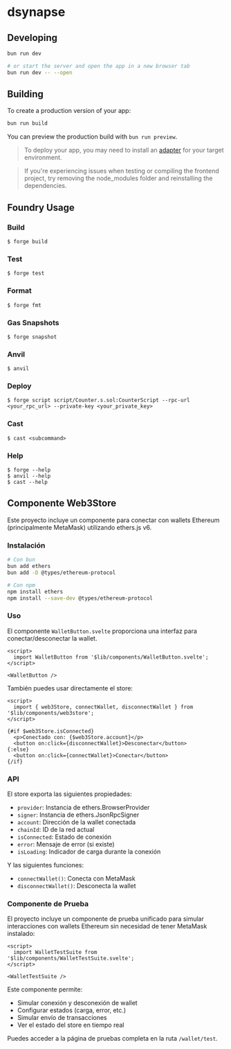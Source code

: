 # dsynapse


## Developing

```bash
bun run dev

# or start the server and open the app in a new browser tab
bun run dev -- --open
```

## Building

To create a production version of your app:

```bash
bun run build
```

You can preview the production build with `bun run preview`.

> To deploy your app, you may need to install an [adapter](https://svelte.dev/docs/kit/adapters) for your target environment.

> If you're experiencing issues when testing or compiling the frontend project, try removing the node_modules folder and reinstalling the dependencies.

## Foundry Usage

### Build

```shell
$ forge build
```

### Test

```shell
$ forge test
```

### Format

```shell
$ forge fmt
```

### Gas Snapshots

```shell
$ forge snapshot
```

### Anvil

```shell
$ anvil
```

### Deploy

```shell
$ forge script script/Counter.s.sol:CounterScript --rpc-url <your_rpc_url> --private-key <your_private_key>
```

### Cast

```shell
$ cast <subcommand>
```

### Help

```shell
$ forge --help
$ anvil --help
$ cast --help
```

## Componente Web3Store

Este proyecto incluye un componente para conectar con wallets Ethereum (principalmente MetaMask) utilizando ethers.js v6.

### Instalación

```bash
# Con bun
bun add ethers
bun add -D @types/ethereum-protocol

# Con npm
npm install ethers
npm install --save-dev @types/ethereum-protocol
```

### Uso

El componente `WalletButton.svelte` proporciona una interfaz para conectar/desconectar la wallet.

```svelte
<script>
  import WalletButton from '$lib/components/WalletButton.svelte';
</script>

<WalletButton />
```

También puedes usar directamente el store:

```svelte
<script>
  import { web3Store, connectWallet, disconnectWallet } from '$lib/components/web3store';
</script>

{#if $web3Store.isConnected}
  <p>Conectado con: {$web3Store.account}</p>
  <button on:click={disconnectWallet}>Desconectar</button>
{:else}
  <button on:click={connectWallet}>Conectar</button>
{/if}
```

### API

El store exporta las siguientes propiedades:

- `provider`: Instancia de ethers.BrowserProvider
- `signer`: Instancia de ethers.JsonRpcSigner
- `account`: Dirección de la wallet conectada
- `chainId`: ID de la red actual
- `isConnected`: Estado de conexión
- `error`: Mensaje de error (si existe)
- `isLoading`: Indicador de carga durante la conexión

Y las siguientes funciones:

- `connectWallet()`: Conecta con MetaMask
- `disconnectWallet()`: Desconecta la wallet

### Componente de Prueba

El proyecto incluye un componente de prueba unificado para simular interacciones con wallets Ethereum sin necesidad de tener MetaMask instalado:

```svelte
<script>
  import WalletTestSuite from '$lib/components/WalletTestSuite.svelte';
</script>

<WalletTestSuite />
```

Este componente permite:
- Simular conexión y desconexión de wallet
- Configurar estados (carga, error, etc.)
- Simular envío de transacciones
- Ver el estado del store en tiempo real

Puedes acceder a la página de pruebas completa en la ruta `/wallet/test`.
